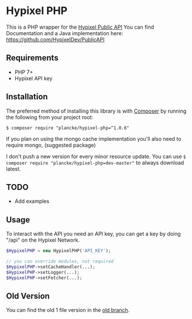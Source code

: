 # Hypixel PHP

This is a PHP wrapper for the [Hypixel Public API](https://api.hypixel.net)
You can find Documentation and a Java implementation here: https://github.com/HypixelDev/PublicAPI

## Requirements
- PHP 7+
- Hypixel API key

## Installation

The preferred method of installing this library is with
[Composer](https://getcomposer.org) by running the following from your project
root:

    $ composer require "plancke/hypixel-php=^1.0.6"
    
If you plan on using the mongo cache implementation you'll also need to require mongo, (suggested package)

I don't push a new version for every minor resource update. You can use `$ composer require "plancke/hypixel-php=dev-master"` to always download latest.

## TODO

- Add examples

## Usage

To interact with the API you need an API key, you can get a key by doing "/api" on the Hypixel Network.

```PHP
$HypixelPHP = new HypixelPHP('API_KEY');

// you can override modules, not required
$HypixelPHP->setCacheHandler(...);
$HypixelPHP->setLogger(...);
$HypixelPHP->setFetcher(...);
```

## Old Version

You can find the old 1 file version in the [old branch](https://github.com/Plancke/hypixel-php/tree/old). 

